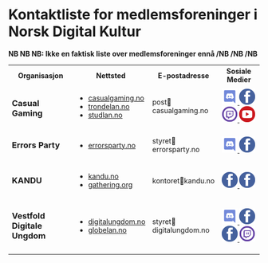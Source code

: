# Kontaktliste for medlemsforeninger i Norsk Digital Kultur

**NB NB NB: Ikke en faktisk liste over medlemsforeninger ennå /NB /NB /NB**

<table>
  <tr>
    <th>Organisasjon</th>
    <th>Nettsted</th>
    <th>E-postadresse</th>
    <th>Sosiale Medier</th>
  </tr>

  <tr>
    <td><h3>Casual Gaming</h3></td>
    <td>
      <ul>
        <li><a href="https://casualgaming.no">casualgaming.no</a></li>
        <li><a href="https://trondelan.no">trondelan.no</a></li>
        <li><a href="https://studlan.no">studlan.no</a></li>
      </ul>
    </td>
    <td>post📧casualgaming.no</td>
    <td>
      <a href="https://link.casualgaming.no/discord">
        <img src="./ikoner/discord.svg" width="32" height="32"/>
      </a>
      <a href="https://www.facebook.com/CasualGamingTrondheim/">
        <img src="./ikoner/facebook.svg" width="32" height="32"/>
      </a>
      <a href="https://www.twitch.tv/CasualGamingNorway">
        <img src="./ikoner/twitchtv.svg" width="32" height="32"/>
      </a>
      <a href="https://www.youtube.com/user/studlanNTNU/">
        <img src="./ikoner/youtube.svg" width="32" height="32"/>
      </a>
    </td>
  </tr>

  <tr>
    <td><h3>Errors Party<h3></td>
    <td>
      <ul>
        <li><a href="https://errorsparty.no">errorsparty.no</a></li>
      </ul>
    </td>
    <td>styret📧errorsparty.no</td>
    <td>
      <a href="https://errorsparty.no/discord">
        <img src="./ikoner/discord.svg" width="32" height="32"/>
      </a>
      <a href="https://www.facebook.com/ErrorsParty/">
        <img src="./ikoner/facebook.svg" width="32" height="32"/>
      </a>
    </td>
  </tr>

  <tr>
    <td><h3>KANDU<h3></td>
    <td>
      <ul>
        <li><a href="https://www.kandu.no">kandu.no</a></li>
        <li><a href="https://www.gathering.org/">gathering.org</a></li>
      </ul>
    </td>
    <td>kontoret📧kandu.no</td>
    <td>
      <a href="https://www.facebook.com/dataungdom/">
        <img src="./ikoner/facebook.svg" width="32" height="32"/>
      </a>
      <a href="https://www.facebook.com/gatheringorg">
        <img src="./ikoner/facebook.svg" width="32" height="32"/>
      </a>
    </td>
  </tr>

  <tr>
    <td><h3>Vestfold Digitale Ungdom<h3></td>
    <td>
      <ul>
        <li><a href="https://www.digitalungdom.no">digitalungdom.no</a></li>
        <li><a href="https://www.globelan.no">globelan.no</a></li>
      </ul>
    </td>
    <td>styret📧digitalungdom.no</td>
    <td>
      <a href="https://discord.gg/sHuEG7w">
        <img src="./ikoner/discord.svg" width="32" height="32"/>
      </a>
      <a href="https://www.facebook.com/VestfoldDigitaleUngdom/">
        <img src="./ikoner/facebook.svg" width="32" height="32"/>
      </a>
      <a href="https://www.facebook.com/GlobeLAN/">
        <img src="./ikoner/facebook.svg" width="32" height="32"/>
      </a>
      <a href="https://www.twitch.tv/digitalungdom">
        <img src="./ikoner/twitchtv.svg" width="32" height="32"/>
      </a>
    </td>
  </tr>

</table>

<!--
  <tr>
    <td><h3>ORGANISASJON<h3></td>
    <td>
      <ul>
        <li><a href="URL">NETTSIDE</a></li>
      </ul>
    </td>
    <td>EMAIL 📧 DOMENE</td>
    <td>
      <a href="DISCORD_URL">
        <img src="./ikoner/discord.svg" width="32" height="32"/>
      </a>
      <a href="FACEBOOK_URL">
        <img src="./ikoner/facebook.svg" width="32" height="32"/>
      </a>
      <a href="GITHUB_URL">
        <img src="./ikoner/github.svg" width="32" height="32"/>
      </a>
      <a href="INSTAGRAM_URL">
        <img src="./ikoner/instagram.svg" width="32" height="32"/>
      </a>
      <a href="TWITCH_URL">
        <img src="./ikoner/twitchtv.svg" width="32" height="32"/>
      </a>
      <a href="TWITTER_URL">
        <img src="./ikoner/twitter.svg" width="32" height="32"/>
      </a>
      <a href="YOUTUBE_URL">
        <img src="./ikoner/youtube.svg" width="32" height="32"/>
      </a>
    </td>
  </tr>
-->

